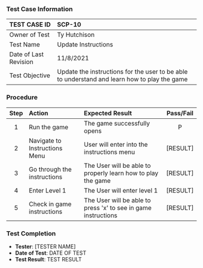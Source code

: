 ### Test Case Information
| TEST CASE ID | SCP-10|
| :--- | :--- |
| Owner of Test | Ty Hutchison|
| Test Name | Update Instructions |
| Date of Last Revision | 11/8/2021 |
| Test Objective | Update the instructions for the user to be able to understand and learn how to play the game |

### Procedure

|Step | Action | Expected Result | Pass/Fail     |
|:---:| :---        |    :----  | :---: |
|1| Run the game| The game successfully opens |P|
|2| Navigate to Instructions Menu | User will enter into the instructions menu | [RESULT] |
|3| Go through the instructions | The User will be able to properly learn how to play the game | [RESULT] |
|4| Enter Level 1 | The User will enter level 1 | [RESULT] |
|5| Check in game instructions | The User will be able to press 'x' to see in game instructions | [RESULT] |

### Test Completion
- **Tester**: [TESTER NAME]
- **Date of Test**: DATE OF TEST
- **Test Result**: TEST RESULT